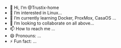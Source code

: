 - 👋 Hi, I’m @Trustix-home
- 👀 I’m interested in Linux...
- 🌱 I’m currently learning Docker, ProxMox, CasaOS ...
- 💞️ I’m looking to collaborate on all above...
- 📫 How to reach me ...
- 😄 Pronouns: ...
- ⚡ Fun fact: ...

<!---
Trustix-home/Trustix-home is a ✨ special ✨ repository because its `README.md` (this file) appears on your GitHub profile.
You can click the Preview link to take a look at your changes.
--->
